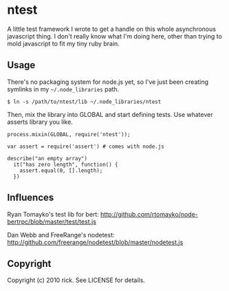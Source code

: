# ntest

A little test framework I wrote to get a handle on this whole asynchronous
javascript thing.  I don't really know what I'm doing here, other than trying
to mold javascript to fit my tiny ruby brain.

## Usage

There's no packaging system for node.js yet, so I've just been creating symlinks
in my `~/.node_libraries` path.

    $ ln -s /path/to/ntest/lib ~/.node_libraries/ntest

Then, mix the library into GLOBAL and start defining tests. Use whatever asserts
library you like.

    process.mixin(GLOBAL, require('ntest'));

    var assert = require('assert') # comes with node.js

    describe("an empty array")
      it("has zero length", function() {
        assert.equal(0, [].length);
      })

## Influences

Ryan Tomayko's test lib for bert: 
http://github.com/rtomayko/node-bertrpc/blob/master/test/test.js

Dan Webb and FreeRange's nodetest:
http://github.com/freerange/nodetest/blob/master/nodetest.js

## Copyright

Copyright (c) 2010 rick. See LICENSE for details.
